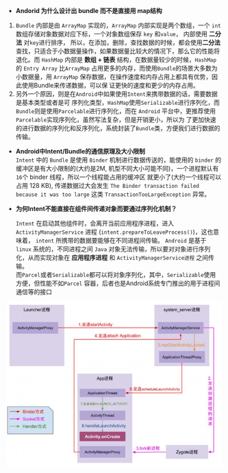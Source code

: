 - **Andorid 为什么设计出 bundle 而不是直接用 map结构**  
1. `Bundle` 内部是由 `ArrayMap` 实现的，`ArrayMap` 内部实现是两个数组，一个 `int` 数组存储对象数据对应下标，一个对象数组保存 `key` 和`value`， 内部使用 **二分法** 对`key`进行排序， 所以，在添加，删除，查找数据的时候，都会使用**二分法**查找，只适合于小数据量操作，如果数据量比较大的情况下，那么它的性能将退化。而 `HashMap` 内部是 **数组 + 链表** 结构，在数据量较少的时候，`HashMap`的 `Entry Array` 比`ArrayMap` 占用更多的内存，而使用`Bundle`的场景大多数为小数据量，用 `ArrayMap` 保存数据，在操作速度和内存占用上都具有优势，因此使用Bundle来传递数据，可以保
证更快的速度和更少的内存占用。  
2. 另外一个原因，则是在`Android`中如果使用`Intent`来携带数据的话，需要数据是基本类型或者是可
序列化类型，`HashMap`使用`Serializable`进行序列化，而`Bundle`则是使用`Parcelable`进行序列化，而在 `Android` 平台中，更推荐使用`Parcelable`实现序列化，虽然写法复杂，但是开销更小，所以为
了更加快速的进行数据的序列化和反序列化，系统封装了`Bundle`类，方便我们进行数据的传输。  

- **Android中Intent/Bundle的通信原理及大小限制**  
`Intent` 中的 `Bundle` 是使用 `Binder` 机制进行数据传送的，能使用的 `binder` 的缓冲区是有大小限制的(大约是2M, 机型不同大小可能不同)，一个进程默认有`16`个 binder 线程，所以一个线程能占用的缓冲区
就更小了(大约一个线程可以占用 128 KB),  传递数据过大会发生 `The Binder
transaction failed because it was too large` 这类 `TransactionTooLargeException` 异常。  


- **为何Intent不能直接在组件间传递对象而要通过序列化机制？**  

  `Intent` 在启动其他组件时，会离开当前应用程序进程，进入 `ActivityManagerService` 进程 (`intent.prepareToLeaveProcess()`)，这也意味着， `intent` 所携带的数据要能够在不同进程间传输。 `Android` 是基于 `linux` 系统的，不同进程之间 `Java` 对象无法传输，所以要对对象进行序列化，从而实现对象在 **应用程序进程** 和 `ActivityManagerService进程` 之间传输。  
  而`Parcel`或者`Serializable`都可以将对象序列化，其中，`Serializable`使用方便，但性能不如`Parcel`
  容器，后者也是Android系统专门推出的用于进程间通信等的接口

 ![126465168753](../assets/问题小计-Bundle/126465168753.png) 